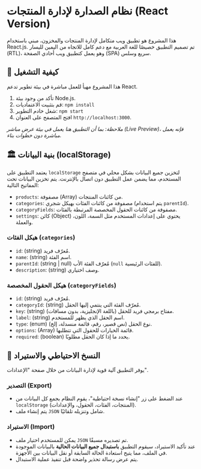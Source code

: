 # نظام الصدارة لإدارة المنتجات (React Version)

هذا المشروع هو تطبيق ويب متكامل لإدارة المنتجات والمخزون، مبني باستخدام React.js. تم تصميم التطبيق خصيصًا للغة العربية مع دعم كامل للاتجاه من اليمين لليسار (RTL)، وهو يعمل كتطبيق ويب أحادي الصفحة (SPA) سريع وسلس.

## 🚀 كيفية التشغيل

هذا المشروع مهيأ للعمل مباشرة في بيئة تطوير تدعم React.

1.  تأكد من وجود بيئة Node.js.
2.  قم بتثبيت الاعتماديات: `npm install`
3.  شغل خادم التطوير: `npm start`
4.  افتح المتصفح على العنوان `http://localhost:3000`.

*ملاحظة: بما أن التطبيق هنا يعمل في بيئة عرض مباشر (Live Preview)، فإنه يعمل مباشرة دون خطوات بناء.*

## 🏛️ بنية البيانات (localStorage)

يعتمد التطبيق على `localStorage` لتخزين جميع البيانات بشكل محلي في متصفح المستخدم، مما يضمن عمل التطبيق دون اتصال بالإنترنت. يتم تخزين البيانات تحت المفاتيح التالية:

-   `products`: مصفوفة (Array) من كائنات المنتجات.
-   `categories`: مصفوفة من كائنات الفئات بهيكل شجري (يتم استخدام `parentId`).
-   `categoryFields`: مصفوفة من كائنات الحقول المخصصة المرتبطة بالفئات.
-   `settings`: كائن (Object) يحتوي على إعدادات المستخدم مثل السمة، اللون، والعملة.

### هيكل الفئات (`categories`)
-   `id`: (string) مُعرّف فريد.
-   `name`: (string) اسم الفئة.
-   `parentId`: (string | null) مُعرّف الفئة الأب (`null` للفئات الرئيسية).
-   `description`: (string) وصف اختياري.

### هيكل الحقول المخصصة (`categoryFields`)
-   `id`: (string) مُعرّف فريد.
-   `categoryId`: (string) مُعرّف الفئة التي ينتمي إليها الحقل.
-   `key`: (string) مفتاح برمجي فريد للحقل (باللغة الإنجليزية، بدون مسافات).
-   `label`: (string) اسم الحقل الذي يظهر للمستخدم.
-   `type`: (enum) نوع الحقل (نص قصير، رقم، قائمة منسدلة، إلخ).
-   `options`: (Array<string>) قائمة الخيارات للحقول التي تتطلبها.
-   `required`: (boolean) يحدد ما إذا كان الحقل مطلوبًا.

## 🔄 النسخ الاحتياطي والاستيراد

يوفر التطبيق آلية قوية لإدارة البيانات من خلال صفحة "الإعدادات".

### التصدير (Export)
-   عند الضغط على زر "إنشاء نسخة احتياطية"، يقوم النظام بجمع كل البيانات من `localStorage` (المنتجات، الفئات، الحقول، والإعدادات).
-   يتم إنشاء ملف `JSON` شامل وتنزيله تلقائيًا.

### الاستيراد (Import)
-   يمكن للمستخدم اختيار ملف `JSON` تم تصديره مسبقًا.
-   عند تأكيد الاستيراد، سيقوم التطبيق **باستبدال جميع البيانات الحالية** بالبيانات الموجودة في الملف، مما يتيح استعادة الحالة السابقة أو نقل البيانات بين الأجهزة.
-   يتم عرض رسالة تحذير واضحة قبل تنفيذ عملية الاستبدال.
